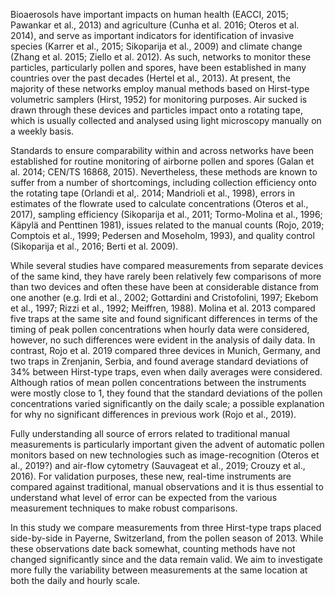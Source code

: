 Bioaerosols have important impacts on human health (EACCI, 2015; Pawankar et al., 2013) and agriculture (Cunha et al. 2016; Oteros et al. 2014), and serve as important indicators for identification of invasive species (Karrer et al., 2015; Sikoparija et al., 2009) and climate change (Zhang et al. 2015; Ziello et al. 2012). As such, networks to monitor these particles, particularly pollen and spores, have been established in many countries over the past decades (Hertel et al., 2013). At present, the majority of these networks employ manual methods based on Hirst-type volumetric samplers (Hirst, 1952) for monitoring purposes. Air sucked is drawn through these devices and particles impact onto a rotating tape, which is usually collected and analysed using light microscopy manually on a weekly basis.

Standards to ensure comparability within and across networks have been established for routine monitoring of airborne pollen and spores (Galan et al. 2014; CEN/TS 16868, 2015). Nevertheless, these methods are known to suffer from a number of shortcomings, including collection efficiency onto the rotating tape (Orlandi et al,. 2014; Mandrioli et al., 1998),  errors in estimates of the flowrate used to calculate concentrations (Oteros et al., 2017), sampling efficiency (Sikoparija et al., 2011; Tormo-Molina et al., 1996; Käpylä and Penttinen 1981),  issues related to the manual counts (Rojo, 2019; Comptois et al., 1999; Pedersen and Moseholm, 1993), and quality control (Sikoparija et al., 2016; Berti et al. 2009). 

While several studies have compared measurements from separate devices of the same kind, they have rarely been relatively few comparisons of more than two devices and often these have been at considerable distance from one another (e.g. Irdi et al., 2002; Gottardini and Cristofolini, 1997; Ekebom et al., 1997; Rizzi et al., 1992; Meiffren, 1988).  Molina et al. 2013 compared five traps at the same site and found significant differences in terms of the timing of peak pollen concentrations when hourly data were considered, however, no such differences were evident in the analysis of daily data. In contrast, Rojo et al. 2019 compared three devices in Munich, Germany, and two traps in Zrenjanin, Serbia, and found average standard deviations of 34% between Hirst-type traps, even when daily averages were considered. Although ratios of mean pollen concentrations between the instruments were mostly close to 1, they found that the standard deviations of the pollen concentrations varied significantly on the daily scale; a possible explanation for why no significant differences in previous work (Rojo et al., 2019). 

Fully understanding all source of errors related to traditional manual measurements is particularly important given the advent of automatic pollen monitors based on new technologies such as image-recognition (Oteros et al., 2019?) and air-flow cytometry (Sauvageat et al., 2019; Crouzy et al., 2016). For validation purposes, these new, real-time instruments are compared against traditional, manual observations and it is thus essential to understand what level of error can be expected from the various measurement techniques to make robust comparisons. 

In this study we compare measurements from three Hirst-type traps placed side-by-side in Payerne, Switzerland, from the pollen season of 2013. While these observations date back somewhat, counting methods have not changed significantly since and the data remain valid. We aim to investigate more fully the variability between measurements at the same location at both the daily and hourly scale. 
